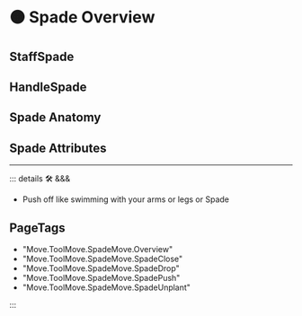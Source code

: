 # 🟠 <move>Spade Overview</move>

## StaffSpade

## HandleSpade

## Spade Anatomy

## Spade Attributes

---

<!-- =================================================== -->
<!-- =================================================== -->
<!-- =================================================== -->
<!-- =================================================== -->
<!-- =================================================== -->
::: details 🛠 <dev>&&&</dev>

- Push off like swimming with your arms or legs or Spade

<h2>PageTags</h2>

- "Move.ToolMove.SpadeMove.Overview"
- "Move.ToolMove.SpadeMove.SpadeClose"
- "Move.ToolMove.SpadeMove.SpadeDrop"
- "Move.ToolMove.SpadeMove.SpadePush"
- "Move.ToolMove.SpadeMove.SpadeUnplant"

:::
